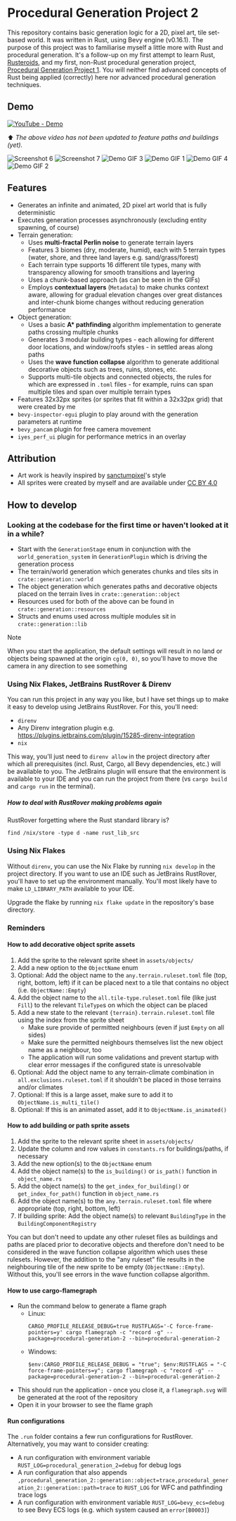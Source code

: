 # Procedural Generation Project 2

This repository contains basic generation logic for a 2D, pixel art, tile set-based world. It was written in Rust,
using Bevy engine (v0.16.1). The purpose of this project was to familiarise myself a little more with Rust and
procedural
generation. It's a follow-up on my first attempt to learn Rust, [Rusteroids](https://github.com/kimgoetzke/rusteroids),
and my first, non-Rust procedural generation
project, [Procedural Generation Project 1](https://github.com/kimgoetzke/procedural-generation-1).
You will neither find advanced concepts of Rust being applied (correctly) here nor advanced procedural generation
techniques.

## Demo

[![YouTube - Demo](https://img.youtube.com/vi/rdGre9dZdgo/0.jpg)](https://www.youtube.com/watch?v=rdGre9dZdgo)

⬆️ _The above video has not been updated to feature paths and buildings (yet)._

![Screenshot 6](assets/ignore/screenshot6.png)
![Screenshot 7](assets/ignore/screenshot7.png)
![Demo GIF 3](assets/ignore/demo3.gif)
![Demo GIF 1](assets/ignore/demo1.gif)
![Demo GIF 4](assets/ignore/demo4.gif)
![Demo GIF 2](assets/ignore/demo2.gif)

## Features

- Generates an infinite and animated, 2D pixel art world that is fully deterministic
- Executes generation processes asynchronously (excluding entity spawning, of course)
- Terrain generation:
    - Uses **multi-fractal Perlin noise** to generate terrain layers
    - Features 3 biomes (dry, moderate, humid), each with 5 terrain types (water, shore, and three land layers e.g.
      sand/grass/forest)
    - Each terrain type supports 16 different tile types, many with transparency allowing for smooth
      transitions and layering
    - Uses a chunk-based approach (as can be seen in the GIFs)
    - Employs **contextual layers** (`Metadata`) to make chunks context aware, allowing for gradual elevation
      changes over great distances and inter-chunk biome changes without reducing generation performance
- Object generation:
    - Uses a basic **A\* pathfinding** algorithm implementation to generate paths crossing multiple chunks
    - Generates 3 modular building types - each allowing for different door locations, and window/roofs styles - in
      settled areas along paths
    - Uses the **wave function collapse** algorithm to generate additional decorative objects such as trees, ruins,
      stones, etc.
    - Supports multi-tile objects and connected objects, the rules for which are expressed in `.toml` files -
      for example, ruins can span multiple tiles and span over multiple terrain types
- Features 32x32px sprites (or sprites that fit within a 32x32px grid) that were created by me
- `bevy-inspector-egui` plugin to play around with the generation parameters at runtime
- `bevy_pancam` plugin for free camera movement
- `iyes_perf_ui` plugin for performance metrics in an overlay

## Attribution

- Art work is heavily inspired by [sanctumpixel](https://sanctumpixel.itch.io/)'s style
- All sprites were created by myself and are available under [CC BY 4.0](https://creativecommons.org/licenses/by/4.0/)

## How to develop

### Looking at the codebase for the first time or haven't looked at it in a while?

- Start with the `GenerationStage` enum in conjunction with the `world_generation_system` in `GenerationPlugin` which is
  driving the generation process
- The terrain/world generation which generates chunks and tiles sits in `crate::generation::world`
- The object generation which generates paths and decorative objects placed on the terrain lives in
  `crate::generation::object`
- Resources used for both of the above can be found in `crate::generation::resources`
- Structs and enums used across multiple modules sit in `crate::generation::lib`

> [!NOTE]
> When you start the application, the default settings will result in no land or objects being spawned at the
> origin `cg(0, 0)`, so you'll have to move the camera in any direction to see something

### Using Nix Flakes, JetBrains RustRover & Direnv

You can run this project in any way you like, but I have set things up to make it easy to develop using JetBrains
RustRover. For this, you'll need:

- `direnv`
- Any Direnv integration plugin e.g. https://plugins.jetbrains.com/plugin/15285-direnv-integration
- `nix`

This way, you'll just need to `direnv allow` in the project directory after which all prerequisites (incl. Rust, Cargo,
all Bevy dependencies, etc.) will be available to you. The JetBrains plugin will ensure that the environment is
available to your IDE and you can run the project from there (vs `cargo build` and `cargo run` in the terminal).

##### How to deal with RustRover making problems again

RustRover forgetting where the Rust standard library is?

```
find /nix/store -type d -name rust_lib_src
```

### Using Nix Flakes

Without `direnv`, you can use the Nix Flake by running `nix develop` in the project directory. If you want to use an IDE
such as JetBrains RustRover, you'll have to set up the environment manually. You'll most likely have to make
`LD_LIBRARY_PATH` available to your IDE.

Upgrade the flake by running `nix flake update` in the repository's base directory.

### Reminders

#### How to add decorative object sprite assets

1. Add the sprite to the relevant sprite sheet in `assets/objects/`
2. Add a new option to the `ObjectName` enum
3. Optional: Add the object name to the `any.terrain.ruleset.toml` file (top, right, bottom, left) if it can be placed
   next to
   a tile that contains no object (i.e. `ObjectName::Empty`)
4. Add the object name to the `all.tile-type.ruleset.toml` file (like just `Fill`) to the relevant `TileType`s on which
   the object can be placed
5. Add a new state to the relevant `{terrain}.terrain.ruleset.toml` file using the index from the sprite sheet
    - Make sure provide of permitted neighbours (even if just `Empty` on all sides)
    - Make sure the permitted neighbours themselves list the new object name as a neighbour, too
    - The application will run some validations and prevent startup with clear error messages if the configured state is
      unresolvable
6. Optional: Add the object name to any terrain-climate combination in `all.exclusions.ruleset.toml` if it shouldn't
   be placed in those terrains and/or climates
7. Optional: If this is a large asset, make sure to add it to `ObjectName.is_multi_tile()`
8. Optional: If this is an animated asset, add it to `ObjectName.is_animated()`

#### How to add building or path sprite assets

1. Add the sprite to the relevant sprite sheet in `assets/objects/`
2. Update the column and row values in `constants.rs` for buildings/paths, if necessary
3. Add the new option(s) to the `ObjectName` enum
4. Add the object name(s) to the `is_building()` or `is_path()` function in `object_name.rs`
5. Add the object name(s) to the `get_index_for_building()` or `get_index_for_path()` function in `object_name.rs`
6. Add the object name(s) to the `any.terrain.ruleset.toml` file where appropriate (top, right, bottom, left)
7. If building sprite: Add the object name(s) to relevant `BuildingType` in the `BuildingComponentRegistry`

You can but don't need to update any other ruleset files as buildings and paths are placed prior to decorative objects
and therefore don't need to be considered in the wave function collapse algorithm which uses these rulesets. However,
the addition to the "any ruleset" file results in the neighbouring tile of the new sprite to be empty
(`ObjectName::Empty`). Without this, you'll see errors in the wave function collapse algorithm.

#### How to use cargo-flamegraph

- Run the command below to generate a flame graph
    - Linux:
      ```shell
      CARGO_PROFILE_RELEASE_DEBUG=true RUSTFLAGS='-C force-frame-pointers=y' cargo flamegraph -c "record -g" --package=procedural-generation-2 --bin=procedural-generation-2
      ```
    - Windows:
      ```pwsh
      $env:CARGO_PROFILE_RELEASE_DEBUG = "true"; $env:RUSTFLAGS = "-C force-frame-pointers=y"; cargo flamegraph -c "record -g" --package=procedural-generation-2 --bin=procedural-generation-2
      ````
- This should run the application - once you close it, a `flamegraph.svg` will be generated at the root of the
  repository
- Open it in your browser to see the flame graph

#### Run configurations

The `.run` folder contains a few run configurations for RustRover. Alternatively, you may want to consider creating:

- A run configuration with environment variable `RUST_LOG=procedural_generation_2=debug` for debug logs
- A run configuration that also appends
  `,procedural_generation_2::generation::object=trace,procedural_generation_2::generation::path=trace` to `RUST_LOG` for
  WFC and pathfinding trace logs
- A run configuration with environment variable `RUST_LOG=bevy_ecs=debug` to see Bevy ECS logs (e.g. which system
  caused an `error[B0003]`)
